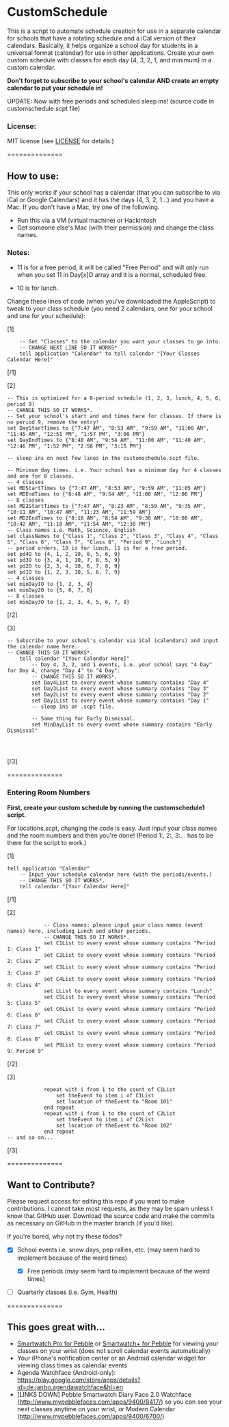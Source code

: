 CustomSchedule
==============

This is a script to automate schedule creation for use in a separate calendar for schools that have a rotating schedule and a iCal version of their calendars. Basically, it helps organize a school day for students in a universal format (calendar) for use in other applications. Create your own custom schedule with classes for each day (4, 3, 2, 1, and minimum) in a custom calendar.

**Don't forget to subscribe to your school's calendar AND create an empty calendar to put your schedule in!**

UPDATE: Now with free periods and scheduled sleep ins! (source code in customschedule.scpt file)

### License:
MIT license (see [LICENSE](LICENSE) for details.)

==============
## How to use:

This only works if your school has a calendar (that you can subscribe to via iCal or Google Calendars)
and it has the days (4, 3, 2, 1...) and you have a Mac. If you don't have a Mac, try one of the following.

- Run this via a VM (virtual machine) or Hackintosh
- Get someone else's Mac (with their permission) and change the class names.

### Notes:
- 11 is for a free period, it will be called "Free Period" and will only run when you set 11 in Day[x]O array and it is a normal, scheduled free.

- 10 is for lunch.

Change these lines of code (when you've downloaded the AppleScript) to tweak to your class schedule (you need 2 calendars, one for your school and one for your schedule):

[1]


```applescript
	-- Set "Classes" to the calendar you want your classes to go into.
	-- CHANGE NEXT LINE SO IT WORKS*
	tell application "Calendar" to tell calendar "[Your Classes Calendar Here]"
```
	
[/1]



[2]
```applescript
-- This is optimized for a 8-period schedule (1, 2, 3, lunch, 4, 5, 6, period 9)
-- CHANGE THIS SO IT WORKS*.
-- Set your school's start and end times here for classes. If there is no period 9, remove the entry!
set DayStartTimes to {"7:47 AM", "8:53 AM", "9:59 AM", "11:00 AM", "11:45 AM", "12:51 PM", "1:57 PM", "3:00 PM"}
set DayEndTimes to {"8:48 AM", "9:54 AM", "11:00 AM", "11:40 AM", "12:46 PM", "1:52 PM", "2:58 PM", "3:15 PM"}

-- sleep ins on next few lines in the customschedule.scpt file.

-- Minimum day times. i.e. Your school has a minimum day for 4 classes and one for 8 classes.
-- 4 classes
set MDStartTimes to {"7:47 AM", "8:53 AM", "9:59 AM", "11:05 AM"}
set MDEndTimes to {"8:48 AM", "9:54 AM", "11:00 AM", "12:06 PM"}
-- 8 classes
set MD2StartTimes to {"7:47 AM", "8:23 AM", "8:59 AM", "9:35 AM", "10:11 AM", "10:47 AM", "11:23 AM", "11:59 AM"}
set MD2EndTimes to {"8:18 AM", "8:54 AM", "9:30 AM", "10:06 AM", "10:42 AM", "11:18 AM", "11:54 AM", "12:30 PM"}
-- Class names i.e. Math, Science, English
set classNames to {"Class 1", "Class 2", "Class 3", "Class 4", "Class 5", "Class 6", "Class 7", "Class 8", "Period 9", "Lunch"}
-- period orders, 10 is for lunch, 11 is for a free period.
set pd4O to {4, 1, 2, 10, 8, 5, 6, 9}
set pd3O to {3, 4, 1, 10, 7, 8, 5, 9}
set pd2O to {2, 3, 4, 10, 6, 7, 8, 9}
set pd1O to {1, 2, 3, 10, 5, 6, 7, 9}
-- 4 classes
set minDay1O to {1, 2, 3, 4}
set minDay2O to {5, 6, 7, 8}
-- 8 classes
set minDay3O to {1, 2, 3, 4, 5, 6, 7, 8}
```

[/2]

[3]

```applescript
-- Subscribe to your school's calendar via iCal (calendars) and input the calendar name here.
-- CHANGE THIS SO IT WORKS*.
	tell calendar "[Your Calendar Here]"
		-- Day 4, 3, 2, and 1 events, i.e. your school says "4 Day" for Day 4, change "Day 4" to "4 Day".
		-- CHANGE THIS SO IT WORKS*.
		set Day4List to every event whose summary contains "Day 4"
		set Day3List to every event whose summary contains "Day 3"
		set Day2List to every event whose summary contains "Day 2"
		set Day1List to every event whose summary contains "Day 1"
		-- sleep ins on .scpt file.
		
		-- Same thing for Early Dismissal.
		set MinDayList to every event whose summary contains "Early Dismissal"




```
[/3]

==============
### Entering Room Numbers

**First, create your custom schedule by running the customschedule1 script.**

For locations.scpt, changing the code is easy. Just input your class names and the room numbers and then you're done!
(Period 1:, 2:, 3:... has to be there for the script to work.)

[1]
```applescript
tell application "Calendar"
	-- Input your schedule calendar here (with the periods/events.)
	-- CHANGE THIS SO IT WORKS*.
	tell calendar "[Your Calendar Here]"
```
[/1]

[2]
```applescript
			-- Class names: please input your class names (event names) here, including Lunch and other periods.
			-- CHANGE THIS SO IT WORKS*.
			set C1List to every event whose summary contains "Period 1: Class 1"
			set C2List to every event whose summary contains "Period 2: Class 2"
			set C3List to every event whose summary contains "Period 3: Class 3"
			set C4List to every event whose summary contains "Period 4: Class 4"
			set LList to every event whose summary contains "Lunch"
			set C5List to every event whose summary contains "Period 5: Class 5"
			set C6List to every event whose summary contains "Period 6: Class 6"
			set C7List to every event whose summary contains "Period 7: Class 7"
			set C8List to every event whose summary contains "Period 8: Class 8"
			set P9List to every event whose summary contains "Period 9: Period 9"

```
[/2]

[3]

```applescript
			repeat with i from 1 to the count of C1List
				set theEvent to item i of C1List
				set location of theEvent to "Room 101"
			end repeat
			repeat with i from 1 to the count of C2List
				set theEvent to item i of C2List
				set location of theEvent to "Room 102"
			end repeat
-- and so on...
```

[/3]

==============
## Want to Contribute?

Please request access for editing this repo if you want to make contributions. I cannot take most requests, as they may be spam unless I know that GitHub user.
Download the source code and make the commits as necessary on GitHub in the master branch (if you'd like).

If you're bored, why not try these todos?
- [x] School events i.e. snow days, pep rallies, etc. (may seem hard to implement because of the weird times)
	- [x] Free periods (may seem hard to implement because of the weird times)
- [ ] Quarterly classes (i.e. Gym, Health)


==============
## This goes great with...

- [Smartwatch Pro for Pebble](http://www.smartwatch.pro/) or [Smartwatch+ for Pebble](https://itunes.apple.com/us/app/smartwatch-for-pebble/id711357931) for viewing your classes on your wrist (does not scroll calendar events automatically)
- Your iPhone's notification center or an Android calendar widget for viewing class times as calendar events
- Agenda Watchface (Android-only): https://play.google.com/store/apps/details?id=de.janbo.agendawatchface&hl=en
- [LINKS DOWN] Pebble Smartwatch Diary Face 2.0 Watchface (http://www.mypebblefaces.com/apps/9400/8417/) so you can see your next classes anytime on your wrist, or Modern Calendar (http://www.mypebblefaces.com/apps/9400/6700/)
